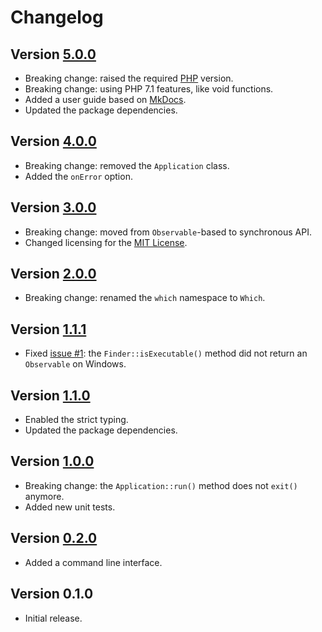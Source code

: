 # Changelog

## Version [5.0.0](https://github.com/cedx/which.php/compare/v4.0.0...v5.0.0)
- Breaking change: raised the required [PHP](https://secure.php.net) version.
- Breaking change: using PHP 7.1 features, like void functions.
- Added a user guide based on [MkDocs](http://www.mkdocs.org).
- Updated the package dependencies.

## Version [4.0.0](https://github.com/cedx/which.php/compare/v3.0.0...v4.0.0)
- Breaking change: removed the `Application` class.
- Added the `onError` option.

## Version [3.0.0](https://github.com/cedx/which.php/compare/v2.0.0...v3.0.0)
- Breaking change: moved from `Observable`-based to synchronous API.
- Changed licensing for the [MIT License](https://opensource.org/licenses/MIT).

## Version [2.0.0](https://github.com/cedx/which.php/compare/v1.1.1...v2.0.0)
- Breaking change: renamed the `which` namespace to `Which`.

## Version [1.1.1](https://github.com/cedx/which.php/compare/v1.1.0...v1.1.1)
- Fixed [issue #1](https://github.com/cedx/which.php/issues/1): the `Finder::isExecutable()` method did not return an `Observable` on Windows.

## Version [1.1.0](https://github.com/cedx/which.php/compare/v1.0.0...v1.1.0)
- Enabled the strict typing.
- Updated the package dependencies.

## Version [1.0.0](https://github.com/cedx/which.php/compare/v0.2.0...v1.0.0)
- Breaking change: the `Application::run()` method does not `exit()` anymore.
- Added new unit tests.

## Version [0.2.0](https://github.com/cedx/which.php/compare/v0.1.0...v0.2.0)
- Added a command line interface.

## Version 0.1.0
- Initial release.
